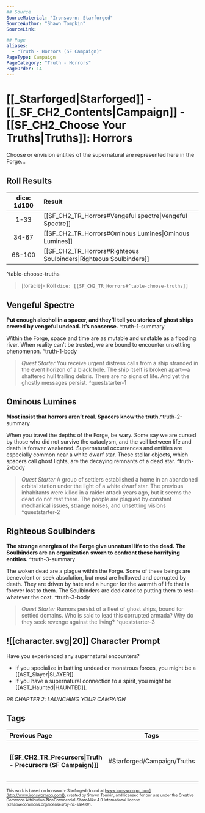 ```yaml
---
## Source
SourceMaterial: "Ironsworn: Starforged"
SourceAuthor: "Shawn Tompkin"
SourceLink: 

## Page
aliases:
  - "Truth - Horrors (SF Campaign)"
PageType: Campaign
PageCategory: "Truth - Horrors"
PageOrder: 14
---
```

# [[_Starforged|Starforged]] - [[_SF_CH2_Contents|Campaign]] - [[SF_CH2_Choose Your Truths|Truths]]: Horrors
Choose or envision entities of the supernatural are represented here in the Forge...

## Roll Results
| dice: 1d100 | Result |
|:---:|:--- |
| 1-33 | [[SF_CH2_TR_Horrors#Vengeful spectre\|Vengeful Spectre]] |
| 34-67 | [[SF_CH2_TR_Horrors#Ominous Lumines\|Ominous Lumines]] |
| 68-100 | [[SF_CH2_TR_Horrors#Righteous Soulbinders\|Righteous Soulbinders]] |
^table-choose-truths

> [!oracle]- Roll
> `dice: [[SF_CH2_TR_Horrors#^table-choose-truths]]`

## Vengeful Spectre
**Put enough alcohol in a spacer, and they’ll tell you stories of ghost ships crewed by vengeful undead. It’s nonsense.** ^truth-1-summary
 
Within the Forge, space and time are as mutable and unstable as a flooding river. When reality can’t be trusted, we are bound to encounter unsettling phenomenon. ^truth-1-body

> _Quest Starter_
> You receive urgent distress calls from a ship stranded in the event horizon of a black hole. The ship itself is broken apart—a shattered hull trailing debris. There are no signs of life. And yet the ghostly messages persist. ^queststarter-1

## Ominous Lumines
**Most insist that horrors aren’t real. Spacers know the truth.**^truth-2-summary
  
When you travel the depths of the Forge, be wary. Some say we are cursed by those who did not survive the cataclysm, and the veil between life and death is forever weakened. Supernatural occurrences and entities are especially common near a white dwarf star. These stellar objects, which spacers call ghost lights, are the decaying remnants of a dead star. ^truth-2-body

> _Quest Starter_
> A group of settlers established a home in an abandoned orbital station under the light of a white dwarf star. The previous inhabitants were killed in a raider attack years ago, but it seems the dead do not rest there. The people are plagued by constant mechanical issues, strange noises, and unsettling visions ^queststarter-2

## Righteous Soulbinders
**The strange energies of the Forge give unnatural life to the dead. The Soulbinders are an organization sworn to confront these horrifying entities.** ^truth-3-summary
 
The woken dead are a plague within the Forge. Some of these beings are benevolent or seek absolution, but most are hollowed and corrupted by death. They are driven by hate and a hunger for the warmth of life that is forever lost to them. The Soulbinders are dedicated to putting them to rest—whatever the cost. ^truth-3-body

> _Quest Starter_
> Rumors persist of a fleet of ghost ships, bound for settled domains. Who is said to lead this corrupted armada? Why do they seek revenge against the living? ^queststarter-3

## ![[character.svg|20]] Character Prompt
Have you experienced any supernatural encounters?
- If you specialize in battling undead or monstrous forces, you might be a [[AST_Slayer|SLAYER]].
- If you have a supernatural connection to a spirit, you might be [[AST_Haunted|HAUNTED]].

*98 CHAPTER 2: LAUNCHING YOUR CAMPAIGN*

## Tags
| Previous Page | Tags | Next Page |
|:--- |:---:| ---:|
| **[[SF_CH2_TR_Precursors\|Truth - Precursors (SF Campaign)]]** | #Starforged/Campaign/Truths | **[[_SF_CH2_Create Your Character\|Create Your Character (SF Campaign)]]** |

<font size=-2>This work is based on Ironsworn: Starforged (found at [www.ironswornrpg.com](http://www.ironswornrpg.com)), created by Shawn Tomkin, and licensed for our use under the Creative Commons Attribution-NonCommercial-ShareAlike 4.0 International license  (creativecommons.org/licenses/by-nc-sa/4.0/).</font>
